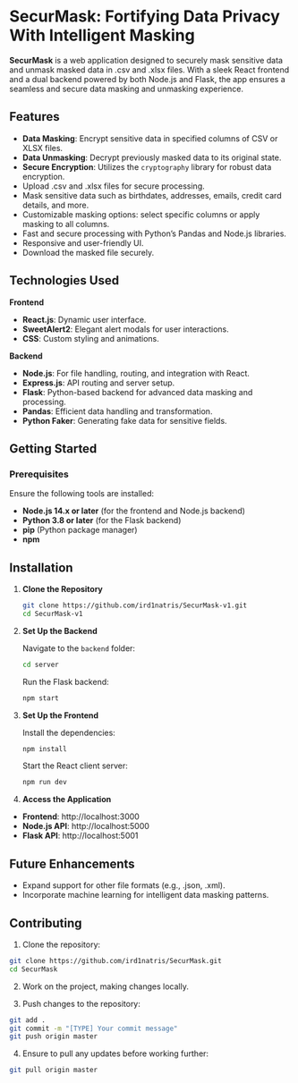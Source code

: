 # SecurMask: Fortifying Data Privacy With Intelligent Masking

**SecurMask** is a web application designed to securely mask sensitive data and unmask masked data in .csv and .xlsx files. With a sleek React frontend and a dual backend powered by both Node.js and Flask, the app ensures a seamless and secure data masking and unmasking experience.

## Features

- **Data Masking**: Encrypt sensitive data in specified columns of CSV or XLSX files.
- **Data Unmasking**: Decrypt previously masked data to its original state.
- **Secure Encryption**: Utilizes the `cryptography` library for robust data encryption.
- Upload .csv and .xlsx files for secure processing.
- Mask sensitive data such as birthdates, addresses, emails, credit card details, and more.
- Customizable masking options: select specific columns or apply masking to all columns.
- Fast and secure processing with Python’s Pandas and Node.js libraries.
- Responsive and user-friendly UI.
- Download the masked file securely.

## Technologies Used

**Frontend**

- **React.js**: Dynamic user interface.
- **SweetAlert2**: Elegant alert modals for user interactions.
- **CSS**: Custom styling and animations.
  
**Backend**

- **Node.js**: For file handling, routing, and integration with React.
- **Express.js**: API routing and server setup.
- **Flask**: Python-based backend for advanced data masking and processing.
- **Pandas**: Efficient data handling and transformation.
- **Python Faker**: Generating fake data for sensitive fields.

## Getting Started

### Prerequisites

Ensure the following tools are installed:

- **Node.js 14.x or later** (for the frontend and Node.js backend)
- **Python 3.8 or later** (for the Flask backend)
- **pip** (Python package manager)
- **npm**

## Installation

1. **Clone the Repository**
   ```bash
   git clone https://github.com/ird1natris/SecurMask-v1.git
   cd SecurMask-v1
   ```
2. **Set Up the Backend**
   
   Navigate to the `backend` folder:
   ```bash
   cd server
   ```
   
   Run the Flask backend:
   ```bash
   npm start  
   ```

3. **Set Up the Frontend**

   Install the dependencies:
   ```bash
   npm install  
   ```

   Start the React client server:
   ```bash
   npm run dev    
   ```
  
4. **Access the Application**

- **Frontend**: http://localhost:3000
- **Node.js API**: http://localhost:5000
- **Flask API**: http://localhost:5001

## Future Enhancements

- Expand support for other file formats (e.g., .json, .xml).
- Incorporate machine learning for intelligent data masking patterns.

## Contributing

1. Clone the repository:
```bash
git clone https://github.com/ird1natris/SecurMask.git  
cd SecurMask  
```

2. Work on the project, making changes locally.

3. Push changes to the repository:
```bash
git add .  
git commit -m "[TYPE] Your commit message"  
git push origin master  
```

4. Ensure to pull any updates before working further:
```bash
git pull origin master  
```
